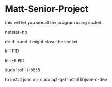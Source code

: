 # Matt-Senior-Project

this will let you see all the program using socket.

netstat -np

do this and it might close the socket

kill PID
  
kill -9 PID
  
sudo lsof -i :5555

  
to install json do: sudo apt-get install libjson-c-dev 
